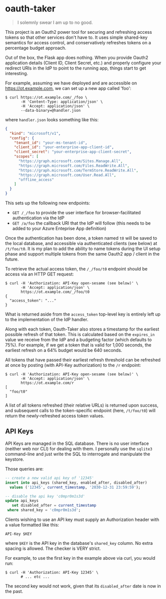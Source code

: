 oauth-taker
===========

> I solemnly swear I am up to no good.

This project is an Oauth2 power tool for securing and refreshing
access tokens so that other services don't have to.  It uses
simple shared-key semantics for access control, and
conservatively refreshes tokens on a percentage budget approach.

Out of the box, the Flask app does nothing.  When you provide
Oauth2 application details (Client ID, Client Secret, etc.) and
properly configure your redirect URIs in the IdP to point to the
running app, things start to get interesting.

For example, assuming we have deployed and are accessible on
https://ot.example.com, we can set up a new app called 'foo':

```console
$ curl https://ot.example.com/_/foo \
       -H 'Content-Type: application/json' \
       -H 'Accept: application/json' \
       --data-binary=@handler.json
```

where `handler.json` looks something like this:

```json
{
  "kind": "microsoft/v1",
  "config": {
    "tenant_id": "your-ms-tenant-id",
    "client_id": "your-enterprise-app-client-id",
    "client_secret": "your-enterprise-app-client-secret",
    "scopes": [
      "https://graph.microsoft.com/Sites.Manage.All",
      "https://graph.microsoft.com/Files.ReadWrite.All",
      "https://graph.microsoft.com/TermStore.ReadWrite.All",
      "https://graph.microsoft.com/User.Read.All",
      "offline_access"
    ]
  }
}
```

This sets up the following new endpoints:

- `GET /_/foo` to provide the user interface for
  browser-facilitated authentication via the IdP
- `GET /a/foo` the callback URI that the IdP will follow (this
  needs to be added to your Azure Enteprise App definition)

Once the authentication has been done, a token named `t0` will be
saved to the local database, and accessible via authenticated
clients (see below) at `/t/foo/t0`.  It is my plan to add the
ability to name tokens during the UI setup phase and support
multiple tokens from the same Oauth2 app / client in the future.

To retrieve the actual access token, the `/_/foo/t0` endpoint
should be access via an HTTP GET request:

```console
$ curl -H 'Authorization: API-Key open-sesame (see below)' \
       -H 'Accept: application/json' \
       https://ot.example.com/_/foo/t0
{
  "access_token": "..."
}
```

What is returned aside from the `access_token` top-level key is
entirely left up to the implementation of the IdP handler.

Along with each token, Oauth-Taker also stores a timestamp for the
earliest possible refresh of that token.  This is calculated based
on the `expires_in` value we receive from the IdP and a budgeting
factor (which defaults to 75%).  For example, if we get a token
that is valid for 1,000 seconds, the earliest refresh on a 64%
budget would be 640 seconds.

All tokens that have passed their earliest refresh threshold can
be refreshed at once by posting (with API-Key authorization) to
the `/r` endpoint:

```console
$ curl -H 'Authorization: API-Key open-sesame (see below)' \
       -H 'Accept: application/json' \
       https://ot.example.com/r
[
  "foo/t0"
]
```

A list of all tokens refreshed (their relative URLs) is returned
upon success, and subsequent calls to the token-specific endpoint
(here, `/t/foo/t0`) will return the newly-refreshed access token
values.


## API Keys

API Keys are managed in the SQL database.  There is no user
interface (neither web nor CLI) for dealing with them.  I
personally use the `sqlite3` command-line and just write the SQL
to interrogate and manipulate the keystore.

Those queries are:

```sql
-- create a new valid api key of '12345'
insert into api_keys (shared_key, enabled_after, disabled_after)
  values ('12345', current_timestamp, '2030-12-31 23:59:59');

-- disable the api key 'c0mpr0m1s3d'
update api_keys
   set disabled_after = current_timestamp
 where shared_key = 'c0mpr0m1s3d';
```

Clients wishing to use an API key must supply an Authorization
header with a value formatted like this:

`API-Key $KEY`

where `$KEY` is the API key in the database's `shared_key` column.
No extra spacing is allowed.  The checker is VERY strict.

For example, to use the first key in the example above via curl,
you would run:

```console
$ curl -H 'Authorization: API-Key 12345' \
       # ... etc ...
```

The second key would not work, given that its `disabled_after`
date is now in the past.
